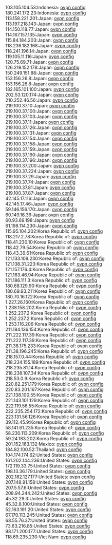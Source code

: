 103.105.104.53:Indonesia: [ovpn config](vpn/103_105_104_53.ovpn)  
180.241.172.23:Indonesia: [ovpn config](vpn/180_241_172_23.ovpn)  
113.158.221.201:Japan: [ovpn config](vpn/113_158_221_201.ovpn)  
113.197.218.143:Japan: [ovpn config](vpn/113_197_218_143.ovpn)  
114.150.118.77:Japan: [ovpn config](vpn/114_150_118_77.ovpn)  
114.167.157.135:Japan: [ovpn config](vpn/114_167_157_135.ovpn)  
115.84.184.203:Japan: [ovpn config](vpn/115_84_184_203.ovpn)  
118.236.182.168:Japan: [ovpn config](vpn/118_236_182_168.ovpn)  
118.241.196.14:Japan: [ovpn config](vpn/118_241_196_14.ovpn)  
119.105.11.116:Japan: [ovpn config](vpn/119_105_11_116.ovpn)  
120.75.69.71:Japan: [ovpn config](vpn/120_75_69_71.ovpn)  
126.219.152.178:Japan: [ovpn config](vpn/126_219_152_178.ovpn)  
150.249.151.88:Japan: [ovpn config](vpn/150_249_151_88.ovpn)  
153.156.26.8:Japan: [ovpn config](vpn/153_156_26_8.ovpn)  
153.156.26.8:Japan: [ovpn config](vpn/153_156_26_8.ovpn)  
182.165.101.100:Japan: [ovpn config](vpn/182_165_101_100.ovpn)  
202.53.120.174:Japan: [ovpn config](vpn/202_53_120_174.ovpn)  
210.252.46.56:Japan: [ovpn config](vpn/210_252_46_56.ovpn)  
219.100.37.10:Japan: [ovpn config](vpn/219_100_37_10.ovpn)  
219.100.37.100:Japan: [ovpn config](vpn/219_100_37_100.ovpn)  
219.100.37.103:Japan: [ovpn config](vpn/219_100_37_103.ovpn)  
219.100.37.11:Japan: [ovpn config](vpn/219_100_37_11.ovpn)  
219.100.37.126:Japan: [ovpn config](vpn/219_100_37_126.ovpn)  
219.100.37.131:Japan: [ovpn config](vpn/219_100_37_131.ovpn)  
219.100.37.154:Japan: [ovpn config](vpn/219_100_37_154.ovpn)  
219.100.37.158:Japan: [ovpn config](vpn/219_100_37_158.ovpn)  
219.100.37.159:Japan: [ovpn config](vpn/219_100_37_159.ovpn)  
219.100.37.190:Japan: [ovpn config](vpn/219_100_37_190.ovpn)  
219.100.37.196:Japan: [ovpn config](vpn/219_100_37_196.ovpn)  
219.100.37.200:Japan: [ovpn config](vpn/219_100_37_200.ovpn)  
219.100.37.224:Japan: [ovpn config](vpn/219_100_37_224.ovpn)  
219.100.37.29:Japan: [ovpn config](vpn/219_100_37_29.ovpn)  
219.100.37.74:Japan: [ovpn config](vpn/219_100_37_74.ovpn)  
219.100.37.81:Japan: [ovpn config](vpn/219_100_37_81.ovpn)  
219.100.37.87:Japan: [ovpn config](vpn/219_100_37_87.ovpn)  
42.145.17.116:Japan: [ovpn config](vpn/42_145_17_116.ovpn)  
42.145.17.46:Japan: [ovpn config](vpn/42_145_17_46.ovpn)  
59.146.156.170:Japan: [ovpn config](vpn/59_146_156_170.ovpn)  
60.149.16.36:Japan: [ovpn config](vpn/60_149_16_36.ovpn)  
60.93.69.198:Japan: [ovpn config](vpn/60_93_69_198.ovpn)  
61.198.114.230:Japan: [ovpn config](vpn/61_198_114_230.ovpn)  
115.95.104.202:Korea Republic of: [ovpn config](vpn/115_95_104_202.ovpn)  
118.217.2.78:Korea Republic of: [ovpn config](vpn/118_217_2_78.ovpn)  
118.41.230.10:Korea Republic of: [ovpn config](vpn/118_41_230_10.ovpn)  
118.42.79.54:Korea Republic of: [ovpn config](vpn/118_42_79_54.ovpn)  
118.43.39.61:Korea Republic of: [ovpn config](vpn/118_43_39_61.ovpn)  
121.133.109.230:Korea Republic of: [ovpn config](vpn/121_133_109_230.ovpn)  
121.138.31.223:Korea Republic of: [ovpn config](vpn/121_138_31_223.ovpn)  
121.157.176.4:Korea Republic of: [ovpn config](vpn/121_157_176_4.ovpn)  
121.163.46.94:Korea Republic of: [ovpn config](vpn/121_163_46_94.ovpn)  
121.186.111.3:Korea Republic of: [ovpn config](vpn/121_186_111_3.ovpn)  
180.68.129.90:Korea Republic of: [ovpn config](vpn/180_68_129_90.ovpn)  
180.69.93.211:Korea Republic of: [ovpn config](vpn/180_69_93_211.ovpn)  
180.70.16.122:Korea Republic of: [ovpn config](vpn/180_70_16_122.ovpn)  
1.227.26.160:Korea Republic of: [ovpn config](vpn/1_227_26_160.ovpn)  
1.238.158.202:Korea Republic of: [ovpn config](vpn/1_238_158_202.ovpn)  
1.252.237.2:Korea Republic of: [ovpn config](vpn/1_252_237_2.ovpn)  
1.252.237.2:Korea Republic of: [ovpn config](vpn/1_252_237_2.ovpn)  
1.253.116.206:Korea Republic of: [ovpn config](vpn/1_253_116_206.ovpn)  
211.184.136.154:Korea Republic of: [ovpn config](vpn/211_184_136_154.ovpn)  
211.222.117.39:Korea Republic of: [ovpn config](vpn/211_222_117_39.ovpn)  
211.222.117.39:Korea Republic of: [ovpn config](vpn/211_222_117_39.ovpn)  
211.38.175.233:Korea Republic of: [ovpn config](vpn/211_38_175_233.ovpn)  
211.38.196.245:Korea Republic of: [ovpn config](vpn/211_38_196_245.ovpn)  
218.157.0.44:Korea Republic of: [ovpn config](vpn/218_157_0_44.ovpn)  
218.234.155.189:Korea Republic of: [ovpn config](vpn/218_234_155_189.ovpn)  
218.235.81.14:Korea Republic of: [ovpn config](vpn/218_235_81_14.ovpn)  
218.238.107.34:Korea Republic of: [ovpn config](vpn/218_238_107_34.ovpn)  
218.53.0.9:Korea Republic of: [ovpn config](vpn/218_53_0_9.ovpn)  
220.82.251.179:Korea Republic of: [ovpn config](vpn/220_82_251_179.ovpn)  
220.83.201.167:Korea Republic of: [ovpn config](vpn/220_83_201_167.ovpn)  
221.138.100.55:Korea Republic of: [ovpn config](vpn/221_138_100_55.ovpn)  
221.143.101.129:Korea Republic of: [ovpn config](vpn/221_143_101_129.ovpn)  
222.119.56.55:Korea Republic of: [ovpn config](vpn/222_119_56_55.ovpn)  
222.235.254.172:Korea Republic of: [ovpn config](vpn/222_235_254_172.ovpn)  
223.131.56.126:Korea Republic of: [ovpn config](vpn/223_131_56_126.ovpn)  
39.112.45.9:Korea Republic of: [ovpn config](vpn/39_112_45_9.ovpn)  
58.141.61.235:Korea Republic of: [ovpn config](vpn/58_141_61_235.ovpn)  
58.230.113.209:Korea Republic of: [ovpn config](vpn/58_230_113_209.ovpn)  
59.24.183.202:Korea Republic of: [ovpn config](vpn/59_24_183_202.ovpn)  
201.152.163.132:Mexico: [ovpn config](vpn/201_152_163_132.ovpn)  
184.82.100.52:Thailand: [ovpn config](vpn/184_82_100_52.ovpn)  
104.174.174.62:United States: [ovpn config](vpn/104_174_174_62.ovpn)  
161.202.144.236:United States: [ovpn config](vpn/161_202_144_236.ovpn)  
172.119.33.75:United States: [ovpn config](vpn/172_119_33_75.ovpn)  
198.13.36.179:United States: [ovpn config](vpn/198_13_36_179.ovpn)  
202.182.127.177:United States: [ovpn config](vpn/202_182_127_177.ovpn)  
207.148.91.158:United States: [ovpn config](vpn/207_148_91_158.ovpn)  
207.5.57.6:United States: [ovpn config](vpn/207_5_57_6.ovpn)  
208.94.244.242:United States: [ovpn config](vpn/208_94_244_242.ovpn)  
45.32.29.3:United States: [ovpn config](vpn/45_32_29_3.ovpn)  
45.32.8.100:United States: [ovpn config](vpn/45_32_8_100.ovpn)  
52.163.191.20:United States: [ovpn config](vpn/52_163_191_20.ovpn)  
67.170.113.245:United States: [ovpn config](vpn/67_170_113_245.ovpn)  
68.55.76.37:United States: [ovpn config](vpn/68_55_76_37.ovpn)  
73.63.216.85:United States: [ovpn config](vpn/73_63_216_85.ovpn)  
98.171.200.177:United States: [ovpn config](vpn/98_171_200_177.ovpn)  
118.69.235.230:Viet Nam: [ovpn config](vpn/118_69_235_230.ovpn)  
